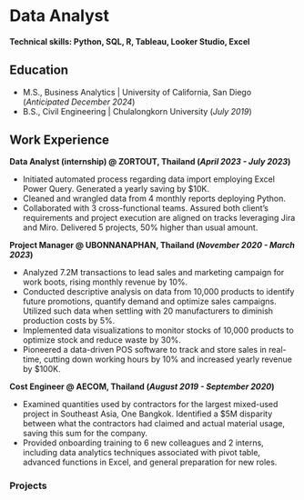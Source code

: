 # Data Analyst

#### Technical skills: Python, SQL, R, Tableau, Looker Studio, Excel

## Education
- M.S., Business Analytics | University of California, San Diego (_Anticipated December 2024_)
- B.S., Civil Engineering | Chulalongkorn University (_July 2019_)

## Work Experience
**Data Analyst (internship) @ ZORTOUT, Thailand (_April 2023 - July 2023_)**
- Initiated automated process regarding data import employing Excel Power Query. Generated a yearly saving by $10K.
- Cleaned and wrangled data from 4 monthly reports deploying Python.
- Collaborated with 3 cross-functional teams. Assured both client’s requirements and project execution are aligned on tracks leveraging Jira and Miro. Delivered 5 projects, 50% higher than usual amount. 

**Project Manager @ UBONNANAPHAN, Thailand (_November 2020 - March 2023_)**
- Analyzed 7.2M transactions to lead sales and marketing campaign for work boots, rising monthly revenue by 10%.
- Conducted descriptive analysis on data from 10,000 products to identify future promotions, quantify demand and optimize sales campaigns. Utilized such data when settling with 20 manufacturers to diminish production costs by 5%.
- Implemented data visualizations to monitor stocks of 10,000 products to optimize stock and reduce waste by 30%. 
- Pioneered a data-driven POS software to track and store sales in real-time, cutting down working hours by 10% and increased yearly revenue by $100K.


**Cost Engineer @ AECOM, Thailand (_August 2019 - September 2020_)**
- Examined quantities used by contractors for the largest mixed-used project in Southeast Asia, One Bangkok. Identified a $5M disparity between what the contractors had claimed and actual material usage, saving this sum for the company.
- Provided onboarding training to 6 new colleagues and 2 interns, including data analytics techniques associated with pivot table, advanced functions in Excel, and general preparation for new roles.

### Projects
